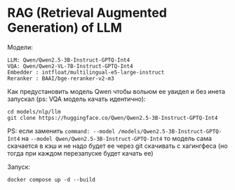 # RAG (Retrieval Augmented Generation) of LLM

Модели:
```
LLM: Qwen/Qwen2.5-3B-Instruct-GPTQ-Int4
VQA: Qwen/Qwen2-VL-7B-Instruct-GPTQ-Int4 
Embedder : intfloat/multilingual-e5-large-instruct
Reranker : BAAI/bge-reranker-v2-m3
```


Как предустановить модель Qwen чтобы вольюм ее увидел и без инета запускал (ps: VQA модель качать идентично):
```
cd models/nlp/llm
git clone https://huggingface.co/Qwen/Qwen2.5-3B-Instruct-GPTQ-Int4
```
PS: если заменить `command: --model /models/Qwen2.5-3B-Instruct-GPTQ-Int4` на `--model Qwen/Qwen2.5-3B-Instruct-GPTQ-Int4` то модель сама скачается в кэш и не надо будет ее через git скачивать с хагингфеса (но тогда при каждом перезапуске будет качать ее)

Запуск:
```
docker compose up -d --build
```


